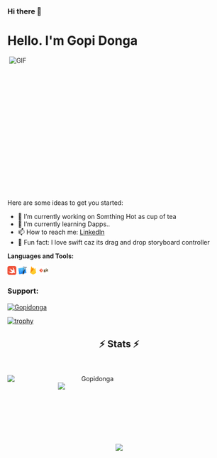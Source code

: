 ### Hi there 👋

<h1>Hello. I'm  Gopi Donga </h1>
 
<!--  <img align="right" alt="GIF" src="https://github.com/abhisheknaiidu/abhisheknaiidu/blob/master/code.gif?raw=true" width="500" height="320" /> -->

<img align="right" alt="GIF" src="https://cdn.80.lv/api/upload/content/ca/5d2886fa5e240.gif" width="500" height="320" />

Here are some ideas to get you started:
- 🔭 I’m currently working on Somthing Hot as cup of tea
- 🌱 I’m currently learning Dapps..
- 📫 How to reach me: <a href="https://in.linkedin.com/in/gopi-donga-2788a3179">LinkedIn</a>
- 🤫 Fun fact: I love swift caz its drag and drop storyboard controller

**Languages and Tools:**  

<code><img height="20" src="https://raw.githubusercontent.com/github/explore/80688e429a7d4ef2fca1e82350fe8e3517d3494d/topics/swift/swift.png"></code>
<code><img height="20" src="https://raw.githubusercontent.com/github/explore/80688e429a7d4ef2fca1e82350fe8e3517d3494d/topics/xcode/xcode.png"></code>
<code><img height="20" src="https://raw.githubusercontent.com/github/explore/80688e429a7d4ef2fca1e82350fe8e3517d3494d/topics/firebase/firebase.png"></code>
<code><img height="20" src="https://raw.githubusercontent.com/github/explore/80688e429a7d4ef2fca1e82350fe8e3517d3494d/topics/git/git.png"></code>

<h3 align="left">Support:</h3>
<p><a href="https://www.buymeacoffee.com/dongagopi5"> <img align="center" src="https://runaway-withme.com/wp-content/themes/runaway-withme/assets/images/tea-button.png" height="50" width="210" alt="Gopidonga" /></a></p>

<!-- [![Top Langs](https://github-readme-stats.vercel.app/api/top-langs/?username=Gopidonga&layout=compact)](https://github.com/anuraghazra/github-readme-stats)
![Anurag's GitHub stats](https://github-readme-stats.vercel.app/api?username=Gopidonga&show_icons=true&theme=radical) -->

  [![trophy](https://github-profile-trophy.vercel.app/?username=Gopidonga&theme=onedark)](https://github.com/ryo-ma/github-profile-trophy)



<h2 align="center">⚡ Stats ⚡</h2>
<br>
<p align=center>
  <div align=center>
    <a href="https://github.com/Gopidonga" title="Go to Source">
      <img align="left" width=390 src="https://github-readme-streak-stats.herokuapp.com/?user=Gopidonga&theme=react&border=61dafb&hide_border=true" alt="Gopidonga" />
    </a>
    <a href="https://github.com/Gopidonga" title="Go to Source">
      <img align="right" width=390 src="https://github-readme-stats.vercel.app/api?username=Gopidonga&show_icons=true&theme=react&border_color=61dafb&hide_border=true" />
    </a>
  </div>
  <br><br><br><br><br><br><br><br><br>
  <div align=center>
    <a href="https://github.com/Gopidonga">
      <img width=325 align="center" src="https://github-readme-stats.vercel.app/api/top-langs/?username=Gopidonga&hide=c%23,powershell,Mathematica,Ruby,Objective-C,Objective-C%2b%2b,Cuda&title_color=61dafb&text_color=ffffff&icon_color=61dafb&bg_color=20232a&langs_count=8&layout=compact&border_color=61dafb&hide_border=true" />
    </a>
  </div>
   
</p>
